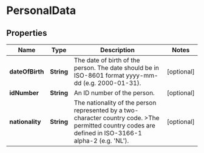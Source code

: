 

# PersonalData


## Properties

| Name | Type | Description | Notes |
|------------ | ------------- | ------------- | -------------|
|**dateOfBirth** | **String** | The date of birth of the person. The date should be in ISO-8601 format yyyy-mm-dd (e.g. 2000-01-31). |  [optional] |
|**idNumber** | **String** | An ID number of the person. |  [optional] |
|**nationality** | **String** | The nationality of the person represented by a two-character country code. &gt;The permitted country codes are defined in ISO-3166-1 alpha-2 (e.g. &#39;NL&#39;). |  [optional] |



